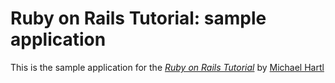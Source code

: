 # Ruby on Rails Tutorial: sample application

This is the sample application for the [*Ruby on Rails Tutorial*](http://railstutorial.org/) by [Michael Hartl](http://michaelhartl.com)

